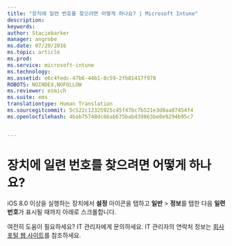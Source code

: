 ```yaml
---
title: "장치에 일련 번호를 찾으려면 어떻게 하나요? | Microsoft Intune"
description: 
keywords: 
author: Staciebarker
manager: angrobe
ms.date: 07/20/2016
ms.topic: article
ms.prod: 
ms.service: microsoft-intune
ms.technology: 
ms.assetid: e6c4fedc-47b6-44b1-8c59-2fb81417f978
ROBOTS: NOINDEX,NOFOLLOW
ms.reviewer: esmich
ms.suite: ems
translationtype: Human Translation
ms.sourcegitcommit: 5c522c12325925c45f47bc7b521e3d8aa87454f4
ms.openlocfilehash: 4bab75748dc66ab675bab439863be8e9294b95c7


---
```



# 장치에 일련 번호를 찾으려면 어떻게 하나요?

iOS 8.0 이상을 실행하는 장치에서 **설정** 아이콘을 탭하고 **일반** > **정보**를 탭한 다음 **일련 번호**가 표시될 때까지 아래로 스크롤합니다.

여전히 도움이 필요하세요? IT 관리자에게 문의하세요. IT 관리자의 연락처 정보는 [회사 포털 웹 사이트](http://portal.manage.microsoft.com)를 참조하세요.





<!--HONumber=Sep16_HO2-->


